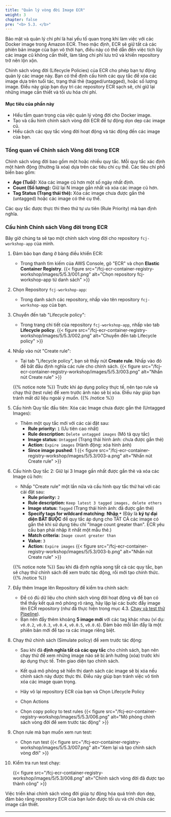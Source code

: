 ```yaml
---
title: "Quản lý vòng đời Image ECR"
weight: 3
chapter: false
pre: "<b> 5.3. </b>"
---
```


Bảo mật và quản lý chi phí là hai yếu tố quan trọng khi làm việc với các Docker image trong Amazon ECR. Theo mặc định, ECR sẽ giữ tất cả các phiên bản image của bạn vô thời hạn, điều này có thể dẫn đến việc tích lũy các image cũ không cần thiết, làm tăng chi phí lưu trữ và khiến repository trở nên lộn xộn.

Chính sách vòng đời (Lifecycle Policies) của ECR cho phép bạn tự động quản lý các image này. Bạn có thể định cấu hình các quy tắc để xóa các image dựa trên tuổi tác, trạng thái thẻ (tagged/untagged), hoặc số lượng image. Điều này giúp bạn duy trì các repository ECR sạch sẽ, chỉ giữ lại những image cần thiết và tối ưu hóa chi phí.

#### Mục tiêu của phần này

* Hiểu tầm quan trọng của việc quản lý vòng đời cho Docker image.
* Tạo và cấu hình chính sách vòng đời ECR để tự động dọn dẹp các image cũ.
* Hiểu cách các quy tắc vòng đời hoạt động và tác động đến các image của bạn.

### Tổng quan về Chính sách Vòng đời trong ECR

Chính sách vòng đời bao gồm một hoặc nhiều quy tắc. Mỗi quy tắc xác định một hành động (thường là xóa) dựa trên các tiêu chí cụ thể. Các tiêu chí phổ biến bao gồm:

* **Age (Tuổi):** Xóa các image cũ hơn một số ngày nhất định.
* **Count (Số lượng):** Giữ lại N image gần nhất và xóa các image cũ hơn.
* **Tag Status (Trạng thái thẻ):** Xóa các image chưa được gắn thẻ (untagged) hoặc các image có thẻ cụ thể.

Các quy tắc được thực thi theo thứ tự ưu tiên (Rule Priority) mà bạn định nghĩa.

### Cấu hình Chính sách Vòng đời trong ECR

Bây giờ chúng ta sẽ tạo một chính sách vòng đời cho repository `fcj-workshop-app` của mình.

1.  Đảm bảo bạn đang ở bảng điều khiển ECR:
    * Trong thanh tìm kiếm của AWS Console, gõ "ECR" và chọn **Elastic Container Registry**.
   {{< figure src="/fcj-ecr-container-registry-workshop/images/5/5.3/001.png" alt="Chọn repository fcj-workshop-app từ danh sách" >}}

2.  Chọn Repository `fcj-workshop-app`:
    * Trong danh sách các repository, nhấp vào tên repository `fcj-workshop-app` của bạn.

3.  Chuyển đến tab "Lifecycle policy":
    * Trong trang chi tiết của repository `fcj-workshop-app`, nhấp vào tab **Lifecycle policy**.
    {{< figure src="/fcj-ecr-container-registry-workshop/images/5/5.3/002.png" alt="Chuyển đến tab Lifecycle policy" >}}

4.  Nhấp vào nút "Create rule":
    * Tại tab "Lifecycle policy", bạn sẽ thấy nút **Create rule**. Nhấp vào đó để bắt đầu định nghĩa các rule cho chính sách.
    {{< figure src="/fcj-ecr-container-registry-workshop/images/5/5.3/003.png" alt="Nhấn nút Create rule" >}}

    {{% notice note %}}
Trước khi áp dụng policy thực tế, nên tạo rule và chạy thử (test rule) để xem trước ảnh nào sẽ bị xóa. Điều này giúp bạn tránh mất dữ liệu ngoài ý muốn.
    {{% /notice %}}
	
  

5.  Cấu hình Quy tắc đầu tiên: Xóa các Image chưa được gắn thẻ (Untagged Images):
    * Thêm một quy tắc mới với các cài đặt sau:
        * **Rule priority:** `1` (Ưu tiên cao nhất)
        * **Rule description:** `Delete untagged images` (Mô tả quy tắc)
        * **Image status:** `Untagged` (Trạng thái hình ảnh: chưa được gắn thẻ)
        * **Action:** `Expire images` (Hành động: xóa hình ảnh)
        *  **Since image pushed**: 1
    {{< figure src="/fcj-ecr-container-registry-workshop/images/5/5.3/003-a.png" alt="Nhấn nút Create rule" >}}


7.  Cấu hình Quy tắc 2: Giữ lại 3 Image gần nhất được gắn thẻ và xóa các Image cũ hơn:
    * Nhấp "Create rule" một lần nữa và cấu hình quy tắc thứ hai với các cài đặt sau:
        * **Rule priority:** `2`
        * **Rule description:** `Keep latest 3 tagged images, delete others`
        * **Image status:** `Tagged` (Trạng thái hình ảnh: đã được gắn thẻ)
        * **Specify tags for wildcard matching:** **Nhập `*`** (Đây là **ký tự đại diện BẮT BUỘC** để quy tắc áp dụng cho TẤT CẢ các image có gắn thẻ khi sử dụng tiêu chí "Image count greater than". ECR yêu cầu bạn phải nhập ít nhất một mẫu thẻ.)
        * **Match criteria:** `Image count greater than`
        * **Value:** `3`
        * **Action:** `Expire images`
    {{< figure src="/fcj-ecr-container-registry-workshop/images/5/5.3/003-b.png" alt="Nhấn nút Create rule" >}}

    {{% notice note %}}
Sau khi đã định nghĩa xong tất cả các quy tắc, bạn sẽ chạy thử chính sách để xem trước tác động, rồi mới tạo chính thức.
    {{% /notice %}}

8.  Đẩy thêm Image lên Repository để kiểm tra chính sách:
    * Để có đủ dữ liệu cho chính sách vòng đời hoạt động và để bạn có thể thấy kết quả mô phỏng rõ ràng, hãy lặp lại các bước đẩy image lên ECR repository (như đã thực hiện trong mục 4.3. [Chạy và test thử Pipeline](/4-ci-cd-with-github-actions/4.3-run-pipeline/)).
    * Bạn nên đẩy thêm khoảng **5 image mới** với các tag khác nhau (ví dụ: `v0.0.2`, `v0.0.3`, `v0.0.4`, `v0.0.5`, `v0.0.6`). Đảm bảo mỗi lần đẩy là một phiên bản mới để tạo ra các image riêng biệt.

9.  Chạy thử chính sách (Simulate policy) để xem trước tác động:
    * Sau khi đã **định nghĩa tất cả các quy tắc** cho chính sách, bạn nên chạy thử để xem những image nào sẽ bị ảnh hưởng (xóa) trước khi áp dụng thực tế. Trên giao diện tạo chính sách.
    
    * Kết quả mô phỏng sẽ hiển thị danh sách các image sẽ bị xóa nếu chính sách này được thực thi. Điều này giúp bạn tránh việc vô tình xóa các image quan trọng.
    * Hãy vô lại repository ECR của bạn và Chọn Lifecycle Policy
    * Chọn Actions
    * Chọn copy policy to test rules
    {{< figure src="/fcj-ecr-container-registry-workshop/images/5/5.3/006.png" alt="Mô phỏng chính sách vòng đời để xem trước tác động" >}}

10. Chọn rule mà bạn muốn xem run test:
    * Chọn run test
     {{< figure src="/fcj-ecr-container-registry-workshop/images/5/5.3/007.png" alt="Xem lại và tạo chính sách vòng đời" >}}
   
11. Kiểm tra run test chạy:
    
    {{< figure src="/fcj-ecr-container-registry-workshop/images/5/5.3/008.png" alt="Chính sách vòng đời đã được tạo thành công" >}}


Việc triển khai chính sách vòng đời giúp tự động hóa quá trình dọn dẹp, đảm bảo rằng repository ECR của bạn luôn được tối ưu và chỉ chứa các image cần thiết.

---